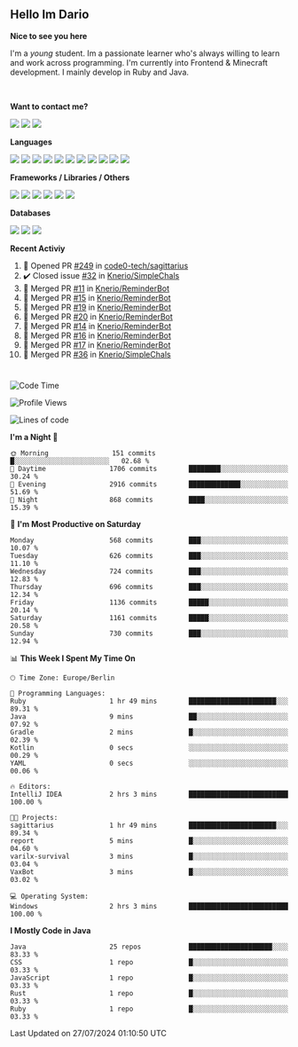 <h2>Hello Im Dario</h2>

**Nice to see you here**

I'm a *young* student. Im a passionate learner who's always willing to learn and work across
programming. I'm currently into Frontend & Minecraft development. I mainly develop in Ruby and Java.

<br/>

**Want to contact me?**

<a href="https://github.com/knerio"><img src="https://img.shields.io/badge/-Github-blue?style=for-the-badge&logo=github&logoColor=white"/></a> <a href="https://discord.com/users/639416958923702292"><img src="https://img.shields.io/badge/-knerio-blue?style=for-the-badge&logo=discord&logoColor=white"/></a> <a href="https://twitch.tv/dopalos_"><img src="https://img.shields.io/badge/-twitch-blue?style=for-the-badge&logo=twitch&logoColor=white"/></a>

**Languages**

<img src="https://img.shields.io/badge/-HTML-blue?style=for-the-badge&logo=html5&logoColor=white"/> <img src="https://img.shields.io/badge/-CSS-blue?style=for-the-badge&logo=CSS3&logoColor=white"/> <img src="https://img.shields.io/badge/-Javascript-blue?style=for-the-badge&logo=javascript&logoColor=white"/> <img src="https://img.shields.io/badge/-Typescript-blue?style=for-the-badge&logo=TypeScript&logoColor=white"/> <img src="https://img.shields.io/badge/-Java-blue?style=for-the-badge&logo=java&logoColor=white"/> <img src="https://img.shields.io/badge/-Kotlin-blue?style=for-the-badge&logo=kotlin&logoColor=white"/> <img src="https://img.shields.io/badge/-SQL-blue?style=for-the-badge&logo=MYSQL&logoColor=white"/> <img src="https://img.shields.io/badge/-Markdown-blue?style=for-the-badge&logo=Markdown&logoColor=white"/> <img src="https://img.shields.io/badge/-JSON-blue?style=for-the-badge&logo=JSON&logoColor=white"/> <img src="https://img.shields.io/badge/-Git-blue?style=for-the-badge&logo=Git&logoColor=white"/> <img src="https://img.shields.io/badge/-Ruby-blue?style=for-the-badge&logo=Ruby&logoColor=white"/>
<br/>

 **Frameworks / Libraries / Others**

<img src="https://img.shields.io/badge/-Bootstrap-blue?style=for-the-badge&logo=Bootstrap&logoColor=white"/> <img src="https://img.shields.io/badge/-Node.JS-blue?style=for-the-badge&logo=node.js&logoColor=white"/> <img src="https://img.shields.io/badge/-React-blue?style=for-the-badge&logo=React&logoColor=white"/> <img src="https://img.shields.io/badge/-Express-blue?style=for-the-badge&logo=Express&logoColor=white"/> <img src="https://img.shields.io/badge/-Next.Js-blue?style=for-the-badge&logo=Next.Js&logoColor=white"/> <img src="https://img.shields.io/badge/-Ruby_On_Rails-blue?style=for-the-badge&logo=ruby-on-rails&logoColor=white"/>

**Databases**

<img src="https://img.shields.io/badge/-MongoDB-blue?style=for-the-badge&logo=mongodb&logoColor=white"/> <img src="https://img.shields.io/badge/-MariaDB-blue?style=for-the-badge&logo=MariaDB&logoColor=white"/>
<img src="https://img.shields.io/badge/-PostgreSQL-blue?style=for-the-badge&logo=PostgreSQl&logoColor=white"/>

**Recent Activiy**

<!--RECENT_ACTIVITY:start-->
1. 💪 Opened PR [#249](https://github.com/code0-tech/sagittarius/pull/249) in [code0-tech/sagittarius](https://github.com/code0-tech/sagittarius)<br>
2. ✔️ Closed issue [#32](https://github.com/Knerio/SimpleChals/issues/32) in [Knerio/SimpleChals](https://github.com/Knerio/SimpleChals)<br>
3. 🎉 Merged PR [#11](https://github.com/Knerio/ReminderBot/pull/11) in [Knerio/ReminderBot](https://github.com/Knerio/ReminderBot)<br>
4. 🎉 Merged PR [#15](https://github.com/Knerio/ReminderBot/pull/15) in [Knerio/ReminderBot](https://github.com/Knerio/ReminderBot)<br>
5. 🎉 Merged PR [#19](https://github.com/Knerio/ReminderBot/pull/19) in [Knerio/ReminderBot](https://github.com/Knerio/ReminderBot)<br>
6. 🎉 Merged PR [#20](https://github.com/Knerio/ReminderBot/pull/20) in [Knerio/ReminderBot](https://github.com/Knerio/ReminderBot)<br>
7. 🎉 Merged PR [#14](https://github.com/Knerio/ReminderBot/pull/14) in [Knerio/ReminderBot](https://github.com/Knerio/ReminderBot)<br>
8. 🎉 Merged PR [#16](https://github.com/Knerio/ReminderBot/pull/16) in [Knerio/ReminderBot](https://github.com/Knerio/ReminderBot)<br>
9. 🎉 Merged PR [#17](https://github.com/Knerio/ReminderBot/pull/17) in [Knerio/ReminderBot](https://github.com/Knerio/ReminderBot)<br>
10. 🎉 Merged PR [#36](https://github.com/Knerio/SimpleChals/pull/36) in [Knerio/SimpleChals](https://github.com/Knerio/SimpleChals)<br>
<!--RECENT_ACTIVITY:end-->
 
#

<!--START_SECTION:waka-->
![Code Time](http://img.shields.io/badge/Code%20Time-486%20hrs%2050%20mins-blue)

![Profile Views](http://img.shields.io/badge/Profile%20Views-0-blue)

![Lines of code](https://img.shields.io/badge/From%20Hello%20World%20I%27ve%20Written-222.1%20thousand%20lines%20of%20code-blue)

**I'm a Night 🦉** 

```text
🌞 Morning                151 commits         █░░░░░░░░░░░░░░░░░░░░░░░░   02.68 % 
🌆 Daytime                1706 commits        ████████░░░░░░░░░░░░░░░░░   30.24 % 
🌃 Evening                2916 commits        █████████████░░░░░░░░░░░░   51.69 % 
🌙 Night                  868 commits         ████░░░░░░░░░░░░░░░░░░░░░   15.39 % 
```
📅 **I'm Most Productive on Saturday** 

```text
Monday                   568 commits         ███░░░░░░░░░░░░░░░░░░░░░░   10.07 % 
Tuesday                  626 commits         ███░░░░░░░░░░░░░░░░░░░░░░   11.10 % 
Wednesday                724 commits         ███░░░░░░░░░░░░░░░░░░░░░░   12.83 % 
Thursday                 696 commits         ███░░░░░░░░░░░░░░░░░░░░░░   12.34 % 
Friday                   1136 commits        █████░░░░░░░░░░░░░░░░░░░░   20.14 % 
Saturday                 1161 commits        █████░░░░░░░░░░░░░░░░░░░░   20.58 % 
Sunday                   730 commits         ███░░░░░░░░░░░░░░░░░░░░░░   12.94 % 
```


📊 **This Week I Spent My Time On** 

```text
🕑︎ Time Zone: Europe/Berlin

💬 Programming Languages: 
Ruby                     1 hr 49 mins        ██████████████████████░░░   89.31 % 
Java                     9 mins              ██░░░░░░░░░░░░░░░░░░░░░░░   07.92 % 
Gradle                   2 mins              █░░░░░░░░░░░░░░░░░░░░░░░░   02.39 % 
Kotlin                   0 secs              ░░░░░░░░░░░░░░░░░░░░░░░░░   00.29 % 
YAML                     0 secs              ░░░░░░░░░░░░░░░░░░░░░░░░░   00.06 % 

🔥 Editors: 
IntelliJ IDEA            2 hrs 3 mins        █████████████████████████   100.00 % 

🐱‍💻 Projects: 
sagittarius              1 hr 49 mins        ██████████████████████░░░   89.34 % 
report                   5 mins              █░░░░░░░░░░░░░░░░░░░░░░░░   04.60 % 
varilx-survival          3 mins              █░░░░░░░░░░░░░░░░░░░░░░░░   03.04 % 
VaxBot                   3 mins              █░░░░░░░░░░░░░░░░░░░░░░░░   03.02 % 

💻 Operating System: 
Windows                  2 hrs 3 mins        █████████████████████████   100.00 % 
```

**I Mostly Code in Java** 

```text
Java                     25 repos            █████████████████████░░░░   83.33 % 
CSS                      1 repo              █░░░░░░░░░░░░░░░░░░░░░░░░   03.33 % 
JavaScript               1 repo              █░░░░░░░░░░░░░░░░░░░░░░░░   03.33 % 
Rust                     1 repo              █░░░░░░░░░░░░░░░░░░░░░░░░   03.33 % 
Ruby                     1 repo              █░░░░░░░░░░░░░░░░░░░░░░░░   03.33 % 
```




 Last Updated on 27/07/2024 01:10:50 UTC
<!--END_SECTION:waka-->

